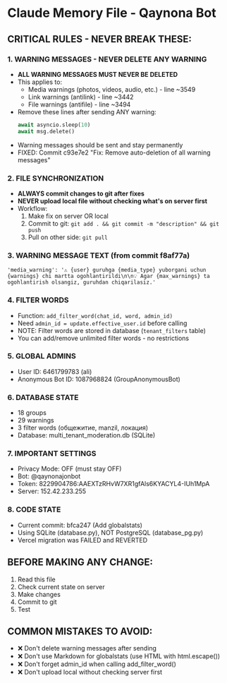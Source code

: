 # Claude Memory File - Qaynona Bot

## CRITICAL RULES - NEVER BREAK THESE:

### 1. WARNING MESSAGES - NEVER DELETE ANY WARNING
- **ALL WARNING MESSAGES MUST NEVER BE DELETED**
- This applies to:
  - Media warnings (photos, videos, audio, etc.) - line ~3549
  - Link warnings (antilink) - line ~3442
  - File warnings (antifile) - line ~3494
- Remove these lines after sending ANY warning:
  ```python
  await asyncio.sleep(10)
  await msg.delete()
  ```
- Warning messages should be sent and stay permanently
- FIXED: Commit c93e7e2 "Fix: Remove auto-deletion of all warning messages"

### 2. FILE SYNCHRONIZATION
- **ALWAYS commit changes to git after fixes**
- **NEVER upload local file without checking what's on server first**
- Workflow:
  1. Make fix on server OR local
  2. Commit to git: `git add . && git commit -m "description" && git push`
  3. Pull on other side: `git pull`

### 3. WARNING MESSAGE TEXT (from commit f8af77a)
```
'media_warning': '⚠️ {user} guruhga {media_type} yuborgani uchun {warnings} chi martta ogohlantirildi\n\n💡 Agar {max_warnings} ta ogohlantirish olsangiz, guruhdan chiqarilasiz.'
```

### 4. FILTER WORDS
- Function: `add_filter_word(chat_id, word, admin_id)`
- Need `admin_id = update.effective_user.id` before calling
- NOTE: Filter words are stored in database (`tenant_filters` table)
- You can add/remove unlimited filter words - no restrictions

### 5. GLOBAL ADMINS
- User ID: 6461799783 (ali)
- Anonymous Bot ID: 1087968824 (GroupAnonymousBot)

### 6. DATABASE STATE
- 18 groups
- 29 warnings
- 3 filter words (общежитие, manzil, локация)
- Database: multi_tenant_moderation.db (SQLite)

### 7. IMPORTANT SETTINGS
- Privacy Mode: OFF (must stay OFF)
- Bot: @qaynonajonbot
- Token: 8229904786:AAEXTzRHvW7XR1gfAls6KYACYL4-IUh1MpA
- Server: 152.42.233.255

### 8. CODE STATE
- Current commit: bfca247 (Add globalstats)
- Using SQLite (database.py), NOT PostgreSQL (database_pg.py)
- Vercel migration was FAILED and REVERTED

## BEFORE MAKING ANY CHANGE:
1. Read this file
2. Check current state on server
3. Make changes
4. Commit to git
5. Test

## COMMON MISTAKES TO AVOID:
- ❌ Don't delete warning messages after sending
- ❌ Don't use Markdown for globalstats (use HTML with html.escape())
- ❌ Don't forget admin_id when calling add_filter_word()
- ❌ Don't upload local without checking server first
